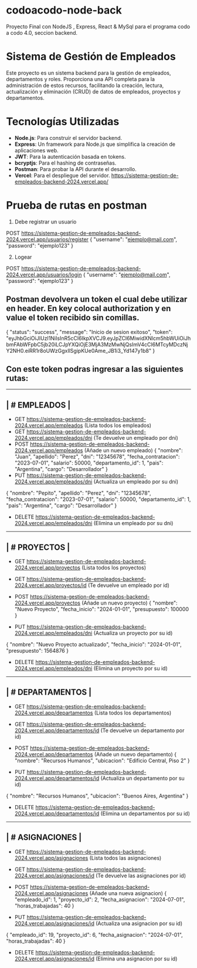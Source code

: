 # codoacodo-node-back
Proyecto Final con NodeJS , Express, React &amp; MySql para el programa codo a codo 4.0, seccion backend.

# Sistema de Gestión de Empleados

Este proyecto es un sistema backend para la gestión de empleados, departamentos y roles. Proporciona una API completa para la administración de estos recursos, 
facilitando la creación, lectura, actualización y eliminación (CRUD) de datos de empleados, proyectos y departamentos.


# Tecnologías Utilizadas

- **Node.js**: Para construir el servidor backend.
- **Express**: Un framework para Node.js que simplifica la creación de aplicaciones web.
- **JWT**: Para la autenticación basada en tokens.
- **bcryptjs**: Para el hashing de contraseñas.
- **Postman**: Para probar la API durante el desarrollo.
- **Vercel**: Para el despliegue del servidor. https://sistema-gestion-de-empleados-backend-2024.vercel.app/


# Prueba de rutas en postman


1. Debe registrar un usuario

POST      https://sistema-gestion-de-empleados-backend-2024.vercel.app/usuarios/register
{ "username": "ejemplo@mail.com",
  "password": "ejemplo123" }


2. Logear

POST      https://sistema-gestion-de-empleados-backend-2024.vercel.app/usuarios/login
{ "username": "ejemplo@mail.com",
  "password": "ejemplo123" }

## Postman devolvera un token el cual debe utilizar en header. En key colocal authorization y en value el token recibido sin comillas.

{
    "status": "success",
    "message": "Inicio de sesion exitoso",
    "token": "eyJhbGciOiJIUzI1NiIsInR5cCI6IkpXVCJ9.eyJpZCI6MiwidXNlcm5hbWUiOiJhbmFAbWFpbC5jb20iLCJpYXQiOjE3MjA3MzMwNjQsImV4cCI6MTcyMDczNjY2NH0.eiRR1r8oUWzGgxIlSgipKUe0Ame_JB1i3_Yd147y1b8"
}

##  Con este token podras ingresar a las siguientes rutas:


-----------------
|  # EMPLEADOS  |
-----------------

 - GET     https://sistema-gestion-de-empleados-backend-2024.vercel.app/empleados (Lista todos los empleados)
 - GET     https://sistema-gestion-de-empleados-backend-2024.vercel.app/empleados/dni (Te devuelve un empleado por dni)
 - POST    https://sistema-gestion-de-empleados-backend-2024.vercel.app/empleados (Añade un nuevo empleado)
   {
  "nombre": "Juan",
  "apellido": "Perez",
  "dni": "12345678",
  "fecha_contratacion": "2023-07-01",
  "salario": 50000,
  "departamento_id": 1,
  "pais": "Argentina",
  "cargo": "Desarrollador"
}
- PUT     https://sistema-gestion-de-empleados-backend-2024.vercel.app/empleados/dni (Actualiza un empleado por su dni)
  
 {
  "nombre": "Pepito",
  "apellido": "Perez",
  "dni": "12345678",
  "fecha_contratacion": "2023-07-01",
  "salario": 50000,
  "departamento_id": 1,
  "pais": "Argentina",
  "cargo": "Desarrollador"
}

- DELETE     https://sistema-gestion-de-empleados-backend-2024.vercel.app/empleados/dni (Elimina un empleado por su dni)



-----------------
|  # PROYECTOS  |
-----------------

 - GET     https://sistema-gestion-de-empleados-backend-2024.vercel.app/proyectos (Lista todos los proyectos)
 - GET     https://sistema-gestion-de-empleados-backend-2024.vercel.app/proyectos/id (Te devuelve un empleado por id)
 - POST    https://sistema-gestion-de-empleados-backend-2024.vercel.app/proyectos (Añade un nuevo proyecto)
   {
  "nombre": "Nuevo Proyecto",
  "fecha_inicio": "2024-01-01",
  "presupuesto": 100000
}


- PUT     https://sistema-gestion-de-empleados-backend-2024.vercel.app/empleados/dni (Actualiza un proyecto por su id)
  
{
  "nombre": "Nuevo Proyecto actualizado",
  "fecha_inicio": "2024-01-01",
  "presupuesto": 1564876
}

- DELETE     https://sistema-gestion-de-empleados-backend-2024.vercel.app/empleados/dni (Elimina un proyecto por su id)

--------------------
|  # DEPARTAMENTOS  |
--------------------

 - GET     https://sistema-gestion-de-empleados-backend-2024.vercel.app/departamentos (Lista todos los departamentos)
 - GET     https://sistema-gestion-de-empleados-backend-2024.vercel.app/departamentos/id (Te devuelve un departamento por id)
 - POST    https://sistema-gestion-de-empleados-backend-2024.vercel.app/departamentos (Añade un nuevo departamento)
  {
  "nombre": "Recursos Humanos",
  "ubicacion": "Edificio Central, Piso 2"
}


- PUT     https://sistema-gestion-de-empleados-backend-2024.vercel.app/departamentos/id (Actualiza un departamento por su id)
  
{
  "nombre": "Recursos Humanos",
  "ubicacion": "Buenos Aires, Argentina"
}


- DELETE     https://sistema-gestion-de-empleados-backend-2024.vercel.app/departamentos/id (Elimina un departamentos por su id)



--------------------
|  # ASIGNACIONES  |
--------------------

 - GET     https://sistema-gestion-de-empleados-backend-2024.vercel.app/asignaciones (Lista todos las asignaciones)
 - GET     https://sistema-gestion-de-empleados-backend-2024.vercel.app/asignaciones/id (Te devuelve las asignaciones por id)
 - POST    https://sistema-gestion-de-empleados-backend-2024.vercel.app/asignaciones (Añade una nueva asignacion)
{
  "empleado_id": 1,
  "proyecto_id": 2,
  "fecha_asignacion": "2024-07-01",
  "horas_trabajadas": 40
}


- PUT     https://sistema-gestion-de-empleados-backend-2024.vercel.app/asignaciones/id (Actualiza una asignacion por su id)
  
{
  "empleado_id": 19,
  "proyecto_id": 6,
  "fecha_asignacion": "2024-07-01",
  "horas_trabajadas": 40
}
- DELETE     https://sistema-gestion-de-empleados-backend-2024.vercel.app/asignaciones/id (Elimina una asignacion por su id)
































